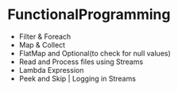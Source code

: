 # FunctionalProgramming

* Filter & Foreach 
* Map & Collect
* FlatMap and Optional(to check for null values)
* Read and Process files using Streams
* Lambda Expression
* Peek and Skip | Logging in Streams


